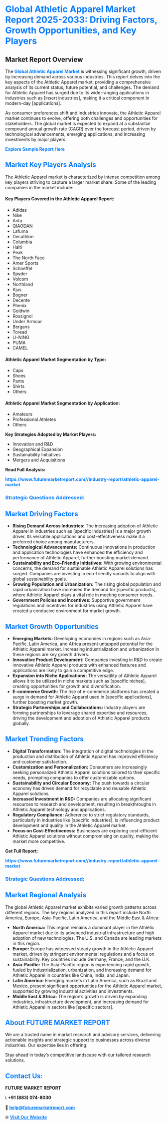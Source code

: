 <h1 style="color: #007BFF;">Global Athletic Apparel Market Report 2025-2033: Driving Factors, Growth Opportunities, and Key Players</h1>

<section id="overview">
<h2>Market Report Overview</h2>
<p>The <a href="https://www.futuremarketreport.com//industry-report/athletic-apparel-market" style="color: #007BFF; text-decoration: none;"><strong>Global Athletic Apparel Market</strong></a> is witnessing significant growth, driven by increasing demand across various industries. This report delves into the key aspects of the Athletic Apparel market, providing a comprehensive analysis of its current status, future potential, and challenges. The demand for Athletic Apparel has surged due to its wide-ranging applications in industries such as [insert industries], making it a critical component in modern-day [applications].</p>
<p>As consumer preferences shift and industries innovate, the Athletic Apparel market continues to evolve, offering both challenges and opportunities for stakeholders. The global market is expected to expand at a substantial compound annual growth rate (CAGR) over the forecast period, driven by technological advancements, emerging applications, and increasing investments by major players.</p>
</section>

<section id="overview">
<p><a href="https://www.futuremarketreport.com//request-sample/reportId=58496" style="color: #007BFF; text-decoration: none;"><strong>Explore Sample Report Here</strong></a></p>
</section>

<section id="key-players">
<h2 style="color: #007BFF;">Market Key Players Analysis</h2>
<p>The Athletic Apparel market is characterized by intense competition among key players striving to capture a larger market share. Some of the leading companies in the market include:</p>
<h4>Key Players Covered in the Athletic Apparel Report:</h4>
<ul><li>Adidas</li><li>Nike</li><li>Anta</li><li>QIAODAN</li><li>Lafuma</li><li>Decathlon</li><li>Columbia</li><li>Halti</li><li>Peak</li><li>The North Face</li><li>Amer Sports</li><li>Schoeffel</li><li>Spyder</li><li>Volcom</li><li>Northland</li><li>Kjus</li><li>Bogner</li><li>Decente</li><li>Phenix</li><li>Goldwin</li><li>Rossignol</li><li>Under Armour</li><li>Bergans</li><li>Toread</li><li>LI-NING</li><li>PUMA</li><li>CAMEL</li></ul>
<h4>Athletic Apparel Market Segmentation by Type:</h4>
<ul><li>Caps</li><li>Shoes</li><li>Pants</li><li>Shirts</li><li>Others</li></ul>

<h4>Athletic Apparel Market Segmentation by Application:</h4>
<ul><li>Amateurs</li><li>Professional Athletes</li><li>Others</li></ul>
<p><strong>Key Strategies Adopted by Market Players:</strong></p>
<ul>
<li>Innovation and R&D</li>
<li>Geographical Expansion</li>
<li>Sustainability Initiatives</li>
<li>Mergers and Acquisitions</li>
</ul>
</section>

<section>
<p><strong>Read Full Analysis: </strong></p><a href="https://www.futuremarketreport.com//industry-report/athletic-apparel-market" style="color: #007BFF; text-decoration: none;"><strong>https://www.futuremarketreport.com//industry-report/athletic-apparel-market</strong></a>
<h3 style="color: #007BFF;">Strategic Questions Addressed:</h3>
</section>

<section id="driving-factors">
<h2 style="color: #007BFF;">Market Driving Factors</h2>
<ul>
<li><strong>Rising Demand Across Industries:</strong> The increasing adoption of Athletic Apparel in industries such as [specific industries] is a major growth driver. Its versatile applications and cost-effectiveness make it a preferred choice among manufacturers.</li>
<li><strong>Technological Advancements:</strong> Continuous innovations in production and application technologies have enhanced the efficiency and performance of Athletic Apparel, further boosting market demand.</li>
<li><strong>Sustainability and Eco-Friendly Initiatives:</strong> With growing environmental concerns, the demand for sustainable Athletic Apparel solutions has surged. Companies are investing in eco-friendly variants to align with global sustainability goals.</li>
<li><strong>Growing Population and Urbanization:</strong> The rising global population and rapid urbanization have increased the demand for [specific products], where Athletic Apparel plays a vital role in meeting consumer needs.</li>
<li><strong>Government Policies and Incentives:</strong> Supportive government regulations and incentives for industries using Athletic Apparel have created a conducive environment for market growth.</li>
</ul>
</section>

<section id="growth-opportunities">
<h2 style="color: #007BFF;">Market Growth Opportunities</h2>
<ul>
<li><strong>Emerging Markets:</strong> Developing economies in regions such as Asia-Pacific, Latin America, and Africa present untapped potential for the Athletic Apparel market. Increasing industrialization and urbanization in these regions are key growth drivers.</li>
<li><strong>Innovative Product Development:</strong> Companies investing in R&D to create innovative Athletic Apparel products with enhanced features and applications are likely to gain a competitive edge.</li>
<li><strong>Expansion into Niche Applications:</strong> The versatility of Athletic Apparel allows it to be utilized in niche markets such as [specific niches], creating opportunities for growth and diversification.</li>
<li><strong>E-commerce Growth:</strong> The rise of e-commerce platforms has created a surge in demand for Athletic Apparel used in [specific applications], further boosting market growth.</li>
<li><strong>Strategic Partnerships and Collaborations:</strong> Industry players are forming partnerships to leverage shared expertise and resources, driving the development and adoption of Athletic Apparel products globally.</li>
</ul>
</section>

<section id="trending-factors">
<h2 style="color: #007BFF;">Market Trending Factors</h2>
<ul>
<li><strong>Digital Transformation:</strong> The integration of digital technologies in the production and distribution of Athletic Apparel has improved efficiency and customer satisfaction.</li>
<li><strong>Customization and Personalization:</strong> Consumers are increasingly seeking personalized Athletic Apparel solutions tailored to their specific needs, prompting companies to offer customizable options.</li>
<li><strong>Sustainability and Circular Economy:</strong> The push towards a circular economy has driven demand for recyclable and reusable Athletic Apparel solutions.</li>
<li><strong>Increased Investment in R&D:</strong> Companies are allocating significant resources to research and development, resulting in breakthroughs in Athletic Apparel technology and applications.</li>
<li><strong>Regulatory Compliance:</strong> Adherence to strict regulatory standards, particularly in industries like [specific industries], is influencing product development and quality in the Athletic Apparel market.</li>
<li><strong>Focus on Cost-Effectiveness:</strong> Businesses are exploring cost-efficient Athletic Apparel solutions without compromising on quality, making the market more competitive.</li>
</ul>
</section>

<section>
<p><strong>Get Full Report: </strong></p><a href="https://www.futuremarketreport.com//industry-report/athletic-apparel-market" style="color: #007BFF; text-decoration: none;"><strong>https://www.futuremarketreport.com//industry-report/athletic-apparel-market</strong></a>
<h3 style="color: #007BFF;">Strategic Questions Addressed:</h3>
</section>


<section id="regional-analysis">
<h2 style="color: #007BFF;">Market Regional Analysis</h2>
<p>The global Athletic Apparel market exhibits varied growth patterns across different regions. The key regions analyzed in this report include North America, Europe, Asia-Pacific, Latin America, and the Middle East & Africa:</p>
<ul>
<li><strong>North America:</strong> This region remains a dominant player in the Athletic Apparel market due to its advanced industrial infrastructure and high adoption of new technologies. The U.S. and Canada are leading markets in this region.</li>
<li><strong>Europe:</strong> Europe has witnessed steady growth in the Athletic Apparel market, driven by stringent environmental regulations and a focus on sustainability. Key countries include Germany, France, and the U.K.</li>
<li><strong>Asia-Pacific:</strong> The Asia-Pacific region is experiencing rapid growth, fueled by industrialization, urbanization, and increasing demand for Athletic Apparel in countries like China, India, and Japan.</li>
<li><strong>Latin America:</strong> Emerging markets in Latin America, such as Brazil and Mexico, present significant opportunities for the Athletic Apparel market, supported by growing industrial activities and investments.</li>
<li><strong>Middle East & Africa:</strong> The region’s growth is driven by expanding industries, infrastructure development, and increasing demand for Athletic Apparel in sectors like [specific sectors].</li>
</ul>
</section>

<footer>
<h2 style="color: #007BFF;">About FUTURE MARKET REPORT</h2>
<p>We are a trusted name in market research and advisory services, delivering actionable insights and strategic support to businesses across diverse industries. Our expertise lies in offering:</p>

<p>Stay ahead in today’s competitive landscape with our tailored research solutions.</p>

<h2 style="color: #007BFF;">Contact Us:</h2>
<p><strong>FUTURE MARKET REPORT</strong></p>
<p>📞 <strong>+91 (883) 074-8030</strong></p>
<p>📧 <strong><a href="mailto:help@futuremarketreport.com" style="color: #007BFF;">help@futuremarketreport.com</a></strong></p>
<p>🌐 <strong><a href="https://www.futuremarketreport.com/" style="color: #007BFF;">Visit Our Website</a></strong></p>
</footer>